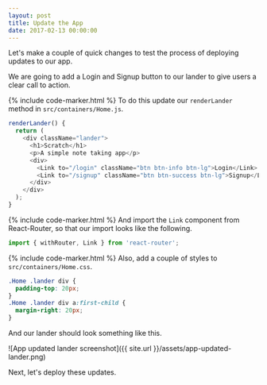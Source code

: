 ```yaml
---
layout: post
title: Update the App
date: 2017-02-13 00:00:00
---
```


Let's make a couple of quick changes to test the process of deploying updates to our app.

We are going to add a Login and Signup button to our lander to give users a clear call to action.

{% include code-marker.html %} To do this update our `renderLander` method in `src/containers/Home.js`.

``` javascript
renderLander() {
  return (
    <div className="lander">
      <h1>Scratch</h1>
      <p>A simple note taking app</p>
      <div>
        <Link to="/login" className="btn btn-info btn-lg">Login</Link>
        <Link to="/signup" className="btn btn-success btn-lg">Signup</Link>
      </div>
    </div>
  );
}
```

{% include code-marker.html %} And import the `Link` component from React-Router, so that our import looks like the following.

``` javascript
import { withRouter, Link } from 'react-router';
```

{% include code-marker.html %} Also, add a couple of styles to `src/containers/Home.css`.

``` css
.Home .lander div {
  padding-top: 20px;
}
.Home .lander div a:first-child {
  margin-right: 20px;
}
```

And our lander should look something like this.

![App updated lander screenshot]({{ site.url }}/assets/app-updated-lander.png)

Next, let's deploy these updates.
